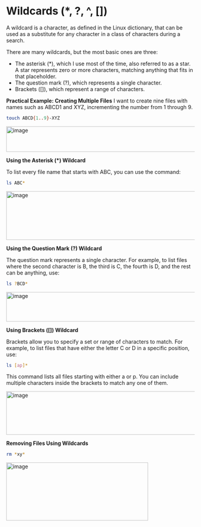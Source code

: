 # Wildcards (*, ?, ^, [])

 A wildcard is a character, as defined in the Linux dictionary, that can be used as a substitute for any character in a class of characters during a search.

There are many wildcards, but the most basic ones are three:
- The asterisk (*), which I use most of the time, also referred to as a star. A star represents zero or more characters, matching anything that fits in that placeholder.
- The question mark (?), which represents a single character.
- Brackets ([]), which represent a range of characters.

**Practical Example: Creating Multiple Files**
I want to create nine files with names such as ABCD1 and XYZ, incrementing the number from 1 through 9. 

```bash
touch ABCD{1..9}-XYZ
```

<img width="635" height="68" alt="image" src="https://github.com/user-attachments/assets/fd59b69b-e0b3-4a31-93cf-445c6dbb057e" />

**Using the Asterisk (*) Wildcard**

To list every file name that starts with ABC, you can use the command:

```bash
ls ABC*
```
<img width="750" height="130" alt="image" src="https://github.com/user-attachments/assets/f16035c8-7f7f-48bd-b084-394906c130ed" />

**Using the Question Mark (?) Wildcard**

The question mark represents a single character. For example, to list files where the second character is B, the third is C, the fourth is D, and the rest can be anything, use:

```bash
ls ?BCD*
```
<img width="515" height="79" alt="image" src="https://github.com/user-attachments/assets/c631d9bb-3730-4bac-8eee-1e5b5ca16d7c" />

**Using Brackets ([]) Wildcard**

Brackets allow you to specify a set or range of characters to match. For example, to list files that have either the letter C or D in a specific position, use:

```bash
ls [ap]*
```
This command lists all files starting with either a or p. You can include multiple characters inside the brackets to match any one of them.

<img width="769" height="116" alt="image" src="https://github.com/user-attachments/assets/a1939a82-d936-4f1c-a6e7-0fe0f1203ed5" />

**Removing Files Using Wildcards**
```bash
rm *xy*
```

<img width="379" height="155" alt="image" src="https://github.com/user-attachments/assets/60936ad9-4c7d-4078-ac1a-7ad144c99447" />





